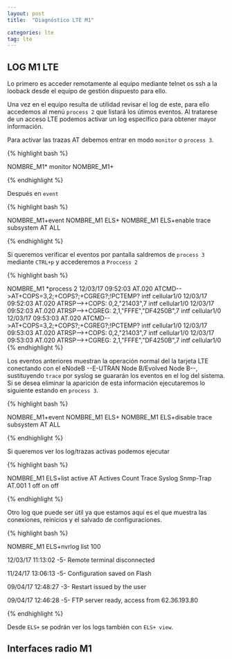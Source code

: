 ```yaml
---
layout: post
title:  "Diagnóstico LTE M1"

categories: lte
tag: lte
---
```


LOG M1 LTE
---------- 

Lo primero es acceder remotamente al equipo mediante telnet os ssh a la looback desde el equipo de gestión dispuesto para ello.

Una vez en el equipo resulta de utilidad revisar el log de este, para ello accedemos al menú `process 2` que listará los útimos eventos. Al tratarese de un acceso LTE podemos activar un log específico para obtener mayor información.

Para activar las trazas AT debemos entrar en modo `monitor` o `process 3`.

{% highlight bash %}

NOMBRE_M1* monitor
NOMBRE_M1+

{% endhighlight %}

Después en `event`

{% highlight bash %}

NOMBRE_M1+event
NOMBRE_M1 ELS+
NOMBRE_M1 ELS+enable trace subsystem AT ALL

{% endhighlight %}

Si queremos verificar el eventos por pantalla saldremos de `process 3` mediante `CTRL+p` y accederemos a `Proccess 2`

{% highlight bash %}

NOMBRE_M1 *process 2
12/03/17 09:52:03  AT.020 ATCMD-->AT+COPS=3,2;+COPS?;+CGREG?;!PCTEMP? intf cellular1/0
12/03/17 09:52:03  AT.020 ATRSP-->+COPS: 0,2,"21403",7 intf cellular1/0
12/03/17 09:52:03  AT.020 ATRSP-->+CGREG: 2,1,"FFFE","DF4250B",7 intf cellular1/0
12/03/17 09:53:03  AT.020 ATCMD-->AT+COPS=3,2;+COPS?;+CGREG?;!PCTEMP? intf cellular1/0
12/03/17 09:53:03  AT.020 ATRSP-->+COPS: 0,2,"21403",7 intf cellular1/0
12/03/17 09:53:03  AT.020 ATRSP-->+CGREG: 2,1,"FFFE","DF4250B",7 intf cellular1/0
{% endhighlight %}

Los eventos anteriores muestran la operación normal del la tarjeta LTE conectando con el eNodeB --E-UTRAN Node B/Evolved Node B--, sustituyendo `trace` por syslog se guararán los eventos en el log del sistema. Si se desea eliminar la aparición de esta información ejecutaremos lo siguiente estando en `process 3`.

{% highlight bash %}

NOMBRE_M1+event
NOMBRE_M1 ELS+
NOMBRE_M1 ELS+disable trace subsystem AT ALL

{% endhighlight %}

Si queremos ver los log/trazas activas podemos ejecutar

{% highlight bash %}

NOMBRE_M1 ELS+list active AT
Actives      Count   Trace   Syslog  Snmp-Trap
AT.001       1       off     on      off

{% endhighlight %}

Otro log que puede ser útil ya que estamos aquí es el que muestra las conexiones, reinicios y el salvado de configuraciones.

{% highlight bash %}

NOMBRE_M1 ELS+nvrlog list 100

 12/03/17 11:13:02 -5- Remote terminal disconnected

 11/24/17 13:06:13 -5- Configuration saved on Flash

 09/04/17 12:48:27 -3- Restart issued by the user

 09/04/17 12:46:28 -5- FTP server ready, access from 62.36.193.80

{% endhighlight %}

Desde `ELS+` se podrán ver los logs también con `ELS+ view`.


Interfaces radio M1
------------------- 

